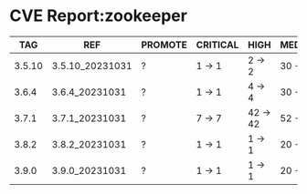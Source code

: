 # CVE Report:zookeeper
|  TAG   |       REF       | PROMOTE | CRITICAL |   HIGH   |  MEDIUM  |   LOW    | UNKNOWN |
|--------|-----------------|---------|----------|----------|----------|----------|---------|
| 3.5.10 | 3.5.10_20231031 | ?       | 1 -> 1   | 2 -> 2   | 30 -> 29 | 34 -> 31 | 0 -> 0  |
| 3.6.4  | 3.6.4_20231031  | ?       | 1 -> 1   | 4 -> 4   | 30 -> 29 | 34 -> 31 | 0 -> 0  |
| 3.7.1  | 3.7.1_20231031  | ?       | 7 -> 7   | 42 -> 42 | 52 -> 52 | 86 -> 86 | 0 -> 0  |
| 3.8.2  | 3.8.2_20231031  | ?       | 1 -> 1   | 1 -> 1   | 20 -> 19 | 34 -> 31 | 0 -> 0  |
| 3.9.0  | 3.9.0_20231031  | ?       | 1 -> 1   | 1 -> 1   | 20 -> 19 | 34 -> 31 | 0 -> 0  |
